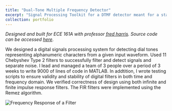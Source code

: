 ```yaml
---
title: "Dual-Tone Multiple Frequency Detector"
excerpt: "Signal Processing Toolkit for a DTMF detector meant for a standard numeric dial pad. <br/><img src='/images/DTMF_cover.png'>"
collection: portfolio
---
```

*Designed and built for ECE 161A with professor [fred harris](https://web.archive.org/web/20160511170915/http://electrical.sdsu.edu/faculty/frederick_harris.html). Source code can be accessed [here](https://github.com/pranavnreddy/DTMF_Detector)*.

We designed a digital signals processing system for detecting dial tones representing alphanumeric characters from a given input waveform. Used 11 Chebyshev Type 2 filters to successfully filter and detect signals and separate noise.
I lead and managed a team of 3 people over a period of 3 weeks to write 9000 of lines of code in MATLAB.
In addtition, I wrote testing scripts to ensure validity and stability of digital filters in both time and frequency domain.
We verified correctness of design using both infinite and finite impulse response filters.
The FIR filters were implemented using the Remez algorithm.

![Frequency Response of a Filter](/images/DTMF_cover.png)